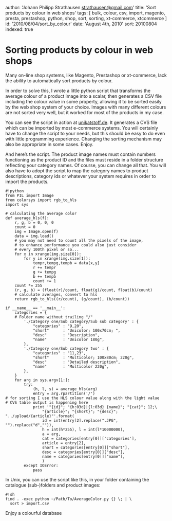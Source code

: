 author: 'Johann Philipp Strathausen <strathausen@gmail.com>'
title: 'Sort products by colour in web shops'
tags: [ bulk, colour, csv, import, magento, presta, prestashop, python, shop, sort, sorting, xt-commerce, xtcommerce ]
id: '2010/08/04/sort_by_colour'
date: 'August 4th, 2010'
sort: 20100804
indexed: true


# Sorting products by colour in web shops

Many on-line shop systems, like Magento, Prestashop or xt-commerce, lack the ability to automatically sort products by colour.

In order to solve this, I wrote a little python script that transforms the average colour of a product image into a scalar, then generates a CSV file including the colour value in some property, allowing it to be sorted easily by the web shop system of your choice. Images with many different colours are not sorted very well, but it worked for most of the products in my case.

You can see the script in action at <a href="http://unikatstoff.de" target="_blank">unikatstoff.de</a>. It generates a CVS file which can be imported by most e-commerce systems. You will certainly have to change the script to your needs, but this should be easy to do even with little programming experience. Changing the sorting mechanism may also be appropriate in some cases. Enjoy.

And here’s the script. The product image names must contain numbers functioning as the product ID and the files must reside in a folder structure reflecting your category names. Of course, you can change all that. You will also have to adopt the script to map the category names to product descriptions, category ids or whatever your system requires in order to import the products.

    #!python
    from PIL import Image
    from colorsys import rgb_to_hls
    import sys
     
    # calculating the average color
    def average_hls(f):
        r, g, b = 0, 0, 0
        count = 0
        img = Image.open(f)
        data = img.load()
        # you may not need to count all the pixels of the image,
        # to enhance performance you could also just consider
        # every 100th pixel or so...
        for x in xrange(img.size[0]):
            for y in xrange(img.size[1]):
                tempr,tempg,tempb = data[x,y]
                r += tempr
                g += tempg
                b += tempb
                count += 1
        count *= 255
        (r, g, b) = (float(r)/count, float(g)/count, float(b)/count)
        # calculate averages, convert to hls
        return rgb_to_hls((r/count), (g/count), (b/count))
     
    if __name__ == '__main__':
        categories = {
        # Folder name without trailing "/"
            './Category one/Sub category/Sub sub category' : {
                "categories" : "9,20",
                "short"      : "Unicolor; 100x70cm; ",
                "desc"       : "Description",
                "name"       : "Unicolor 180g",
            },
            './Category one/Sub category two' : {
                "categories" : "11,23",
                "short"      : "Multicolor; 100x80cm; 220g",
                "desc"       : "Detailed description",
                "name"       : "Multicolor 220g",
            },
        }
        for arg in sys.argv[1:]:
            try:
                (h, l, s) = average_hls(arg)
                entry = arg.rpartition('/')
    # for sorting I use the HLS colour value along with the light value
    # CVS table output is happening here
                print '"{id}"; "{h:03d}|{l:03d} {name}"; "{cat}"; 12;\
                    "{article}"; "{short}"; "{desc}"; "../upload/{article}"'.format(
                    id = int(entry[2].replace(".JPG", "").replace("d","")),
                    h = int(h*255), l = int(l*10000000),
                    a = arg,
                    cat = categories[entry[0]]['categories'],
                    article = entry[2],
                    short = categories[entry[0]]["short"],
                    desc = categories[entry[0]]["desc"],
                    name = categories[entry[0]]["name"],
                    )
            except IOError:
                pass

In Unix, you can use the script like this, in your folder containing the catalogue (sub-)folders and product images:

    #!sh
    find . -exec python ~/Path/To/AverageColor.py {} \; | \
      sort > import.csv

Enjoy a colourful database
